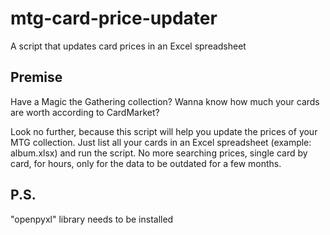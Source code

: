 # mtg-card-price-updater

A script that updates card prices in an Excel spreadsheet

## Premise

Have a Magic the Gathering collection? Wanna know how much your cards are worth according to CardMarket? 

Look no further, because this script will help you update the prices of your MTG collection.
Just list all your cards in an Excel spreadsheet (example: album.xlsx) and run the script.
No more searching prices, single card by card, for hours, only for the data to be outdated for a few months.

## P.S.

"openpyxl" library needs to be installed
